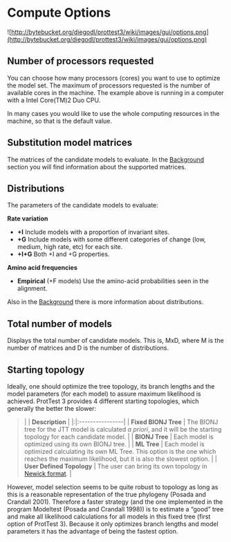 # Compute Options #

![http://bytebucket.org/diegodl/prottest3/wiki/images/gui/options.png](http://bytebucket.org/diegodl/prottest3/wiki/images/gui/options.png)

## Number of processors requested ##

You can choose how many processors (cores) you want to use to optimize the model set. The maximum of processors requested is the number of available cores in the machine. The example above is running in a computer with a Intel Core(TM)2 Duo CPU.

In many cases you would like to use the whole computing resources in the machine, so that is the default value.

## Substitution model matrices ##

The matrices of the candidate models to evaluate. In the [Background](Background.md) section you will find information about the supported matrices.

## Distributions ##

The parameters of the candidate models to evaluate:

**Rate variation**
  * **+I** Include models with a proportion of invariant sites.
  * **+G** Include models with some different categories of change (low, medium, high rate, etc) for each site.
  * **+I+G** Both +I and +G properties.

**Amino acid frequencies**
  * **Empirical** (+F models) Use the amino-acid probabilities seen in the alignment.

Also in the [Background](Background.md) there is more information about distributions.

## Total number of models ##

Displays the total number of candidate models. This is, MxD, where M is the number of matrices and D is the number of distributions.

## Starting topology ##

Ideally, one should optimize the tree topology, its branch lengths and the model parameters (for each model) to assure maximum likelihood is achieved. ProtTest 3 provides 4 different starting topologies, which generally the better the slower:

> | | **Description** |
|:|:----------------|
> | **Fixed BIONJ Tree** | The BIONJ tree for the JTT model is calculated _a priori_, and it will be the starting topology for each candidate model. |
> | **BIONJ Tree** | Each model is optimized using its own BIONJ tree. |
> | **ML Tree** | Each model is optimized calculating its own ML Tree. This option is the one which reaches the maximum likelihood, but it is also the slowest option. |
> | **User Defined Topology** | The user can bring its own topology in [Newick format](http://evolution.genetics.washington.edu/phylip/newicktree.html). |

However, model selection seems to be quite robust to topology as long as this is a reasonable representation of the true phylogeny (Posada and Crandall 2001). Therefore a faster strategy (and the one implemented in the program Modeltest (Posada and Crandall 1998)) is to estimate a “good” tree and make all likelihood calculations for all models in this fixed tree (first option of ProtTest 3). Because it only optimizes branch lengths and model parameters it has the advantage of being the fastest option.